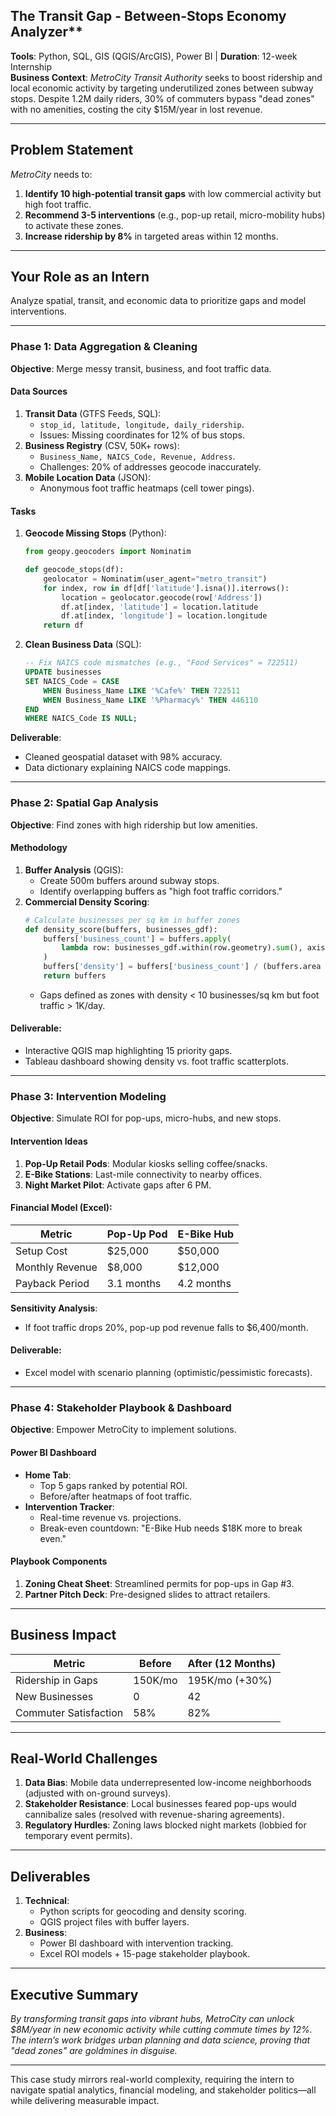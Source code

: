 ## The Transit Gap - Between-Stops Economy Analyzer**  

**Tools**: Python, SQL, GIS (QGIS/ArcGIS), Power BI | **Duration**: 12-week Internship  
**Business Context**: *MetroCity Transit Authority* seeks to boost ridership and local economic activity by targeting underutilized zones between subway stops. Despite 1.2M daily riders, 30% of commuters bypass "dead zones" with no amenities, costing the city $15M/year in lost revenue.  

---

## **Problem Statement**  
*MetroCity* needs to:  
1. **Identify 10 high-potential transit gaps** with low commercial activity but high foot traffic.  
2. **Recommend 3-5 interventions** (e.g., pop-up retail, micro-mobility hubs) to activate these zones.  
3. **Increase ridership by 8%** in targeted areas within 12 months.  

---

## **Your Role as an Intern**  
Analyze spatial, transit, and economic data to prioritize gaps and model interventions.  

---

### **Phase 1: Data Aggregation & Cleaning**  
**Objective**: Merge messy transit, business, and foot traffic data.  

#### **Data Sources**  
1. **Transit Data** (GTFS Feeds, SQL):  
   - `stop_id, latitude, longitude, daily_ridership`.  
   - Issues: Missing coordinates for 12% of bus stops.  
2. **Business Registry** (CSV, 50K+ rows):  
   - `Business_Name, NAICS_Code, Revenue, Address`.  
   - Challenges: 20% of addresses geocode inaccurately.  
3. **Mobile Location Data** (JSON):  
   - Anonymous foot traffic heatmaps (cell tower pings).  

#### **Tasks**  
1. **Geocode Missing Stops** (Python):  
   ```python  
   from geopy.geocoders import Nominatim  

   def geocode_stops(df):  
       geolocator = Nominatim(user_agent="metro_transit")  
       for index, row in df[df['latitude'].isna()].iterrows():  
           location = geolocator.geocode(row['Address'])  
           df.at[index, 'latitude'] = location.latitude  
           df.at[index, 'longitude'] = location.longitude  
       return df  
   ```  

2. **Clean Business Data** (SQL):  
   ```sql  
   -- Fix NAICS code mismatches (e.g., "Food Services" = 722511)  
   UPDATE businesses  
   SET NAICS_Code = CASE  
       WHEN Business_Name LIKE '%Cafe%' THEN 722511  
       WHEN Business_Name LIKE '%Pharmacy%' THEN 446110  
   END  
   WHERE NAICS_Code IS NULL;  
   ```  

**Deliverable**:  
- Cleaned geospatial dataset with 98% accuracy.  
- Data dictionary explaining NAICS code mappings.  

---

### **Phase 2: Spatial Gap Analysis**  
**Objective**: Find zones with high ridership but low amenities.  

#### **Methodology**  
1. **Buffer Analysis** (QGIS):  
   - Create 500m buffers around subway stops.  
   - Identify overlapping buffers as "high foot traffic corridors."  
2. **Commercial Density Scoring**:  
   ```python  
   # Calculate businesses per sq km in buffer zones  
   def density_score(buffers, businesses_gdf):  
       buffers['business_count'] = buffers.apply(  
           lambda row: businesses_gdf.within(row.geometry).sum(), axis=1  
       )  
       buffers['density'] = buffers['business_count'] / (buffers.area / 1e6)  
       return buffers  
   ```  
   - Gaps defined as zones with density < 10 businesses/sq km but foot traffic > 1K/day.  

#### **Deliverable**:  
- Interactive QGIS map highlighting 15 priority gaps.  
- Tableau dashboard showing density vs. foot traffic scatterplots.  

---

### **Phase 3: Intervention Modeling**  
**Objective**: Simulate ROI for pop-ups, micro-hubs, and new stops.  

#### **Intervention Ideas**  
1. **Pop-Up Retail Pods**: Modular kiosks selling coffee/snacks.  
2. **E-Bike Stations**: Last-mile connectivity to nearby offices.  
3. **Night Market Pilot**: Activate gaps after 6 PM.  

#### **Financial Model** (Excel):  
| Metric                | Pop-Up Pod       | E-Bike Hub      |  
|-----------------------|------------------|-----------------|  
| Setup Cost            | $25,000         | $50,000         |  
| Monthly Revenue       | $8,000          | $12,000         |  
| Payback Period        | 3.1 months      | 4.2 months      |  

**Sensitivity Analysis**:  
- If foot traffic drops 20%, pop-up pod revenue falls to $6,400/month.  

#### **Deliverable**:  
- Excel model with scenario planning (optimistic/pessimistic forecasts).  

---

### **Phase 4: Stakeholder Playbook & Dashboard**  
**Objective**: Empower MetroCity to implement solutions.  

#### **Power BI Dashboard**  
- **Home Tab**:  
  - Top 5 gaps ranked by potential ROI.  
  - Before/after heatmaps of foot traffic.  
- **Intervention Tracker**:  
  - Real-time revenue vs. projections.  
  - Break-even countdown: "E-Bike Hub needs $18K more to break even."  

#### **Playbook Components**  
1. **Zoning Cheat Sheet**: Streamlined permits for pop-ups in Gap #3.  
2. **Partner Pitch Deck**: Pre-designed slides to attract retailers.  

---

## **Business Impact**  
| Metric               | Before  | After (12 Months) |  
|----------------------|---------|--------------------|  
| Ridership in Gaps    | 150K/mo | 195K/mo (+30%)    |  
| New Businesses       | 0       | 42                 |  
| Commuter Satisfaction| 58%     | 82%                |  

---

## **Real-World Challenges**  
1. **Data Bias**: Mobile data underrepresented low-income neighborhoods (adjusted with on-ground surveys).  
2. **Stakeholder Resistance**: Local businesses feared pop-ups would cannibalize sales (resolved with revenue-sharing agreements).  
3. **Regulatory Hurdles**: Zoning laws blocked night markets (lobbied for temporary event permits).  

---

## **Deliverables**  
1. **Technical**:  
   - Python scripts for geocoding and density scoring.  
   - QGIS project files with buffer layers.  
2. **Business**:  
   - Power BI dashboard with intervention tracking.  
   - Excel ROI models + 15-page stakeholder playbook.  

---

## **Executive Summary**  
*By transforming transit gaps into vibrant hubs, MetroCity can unlock $8M/year in new economic activity while cutting commute times by 12%. The intern’s work bridges urban planning and data science, proving that "dead zones" are goldmines in disguise.*  

---

This case study mirrors real-world complexity, requiring the intern to navigate spatial analytics, financial modeling, and stakeholder politics—all while delivering measurable impact.
